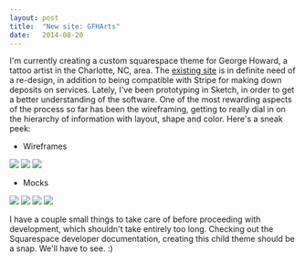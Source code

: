 ```yaml
---
layout: post
title:  "New site: GFHArts"
date:   2014-08-20 
---
```


 
I'm currently creating a custom squarespace theme for George Howard, a tattoo artist in the Charlotte, NC, area. The [existing site](http://www.gfharts.com/) is in definite need of a re-design, in addition to being compatible with Stripe for making down deposits on services. Lately, I've been prototyping in Sketch, in order to get a better understanding of the software. One of the most rewarding aspects of the process so far has been the wireframing, getting to really dial in on the hierarchy of information with layout, shape and color. Here's a sneak peek:

* Wireframes
<img src="{{ site.baseurl }}/assets/img/wireframe-1.png">
<img src="{{ site.baseurl }}/assets/img/wireframe-2.png">
<img src="{{ site.baseurl }}/assets/img/wireframe-4.png">

* Mocks 
<img src="{{ site.baseurl }}/assets/img/mock-1.png">
<img src="{{ site.baseurl }}/assets/img/mock-2.png">
<img src="{{ site.baseurl }}/assets/img/mock-3.png">
<img src="{{ site.baseurl }}/assets/img/mock-4.png">


I have a couple small things to take care of before proceeding with development, which shouldn't take entirely too long. Checking out the Squarespace developer documentation, creating this child theme should be a snap. We'll have to see. :)